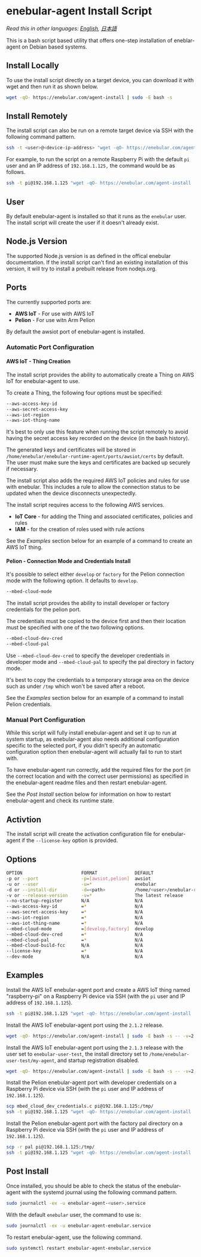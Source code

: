 
# enebular-agent Install Script

*Read this in other languages: [English](README.md), [日本語](README.ja.md)*

This is a bash script based utility that offers one-step installation of eneblar-agent on Debian based systems.

## Install Locally

To use the install script directly on a target device, you can download it with wget and then run it as shown below.

```sh
wget -qO- https://enebular.com/agent-install | sudo -E bash -s
```

## Install Remotely

The install script can also be run on a remote target device via SSH with the following command pattern.

```sh
ssh -t <user>@<device-ip-address> "wget -qO- https://enebular.com/agent-install | sudo -E bash -s"
```

For example, to run the script on a remote Raspberry Pi with the default `pi` user and an IP address of `192.168.1.125,` the command would be as follows.

```sh
ssh -t pi@192.168.1.125 "wget -qO- https://enebular.com/agent-install | sudo -E bash -s"
```

## User

By default enebular-agent is installed so that it runs as the `enebular` user. The install script will create the user if it doesn't already exist.

## Node.js Version

The supported Node.js version is as defined in the offical enebular documentation. If the install script can't find an existing installation of this version, it will try to install a prebuilt release from nodejs.org.

## Ports

The currently supported ports are:

- **AWS IoT** - For use with AWS IoT
- **Pelion** - For use witn Arm Pelion

By default the awsiot port of enebular-agent is installed. 

### Automatic Port Configuration

#### AWS IoT - Thing Creation

The install script provides the ability to automatically create a Thing on AWS IoT for enebular-agent to use.

To create a Thing, the following four options must be specified:

```sh
--aws-access-key-id
--aws-secret-access-key
--aws-iot-region
--aws-iot-thing-name
```

It's best to only use this feature when running the script remotely to avoid having the secret access key recorded on the device (in the bash history).

The generated keys and certificates will be stored in `/home/enebular/enebular-runtime-agent/ports/awsiot/certs` by default. The user must make sure the keys and certificates are backed up securely if necessary.

The install script also adds the required AWS IoT policies and rules for use with enebular. This includes a rule to allow the connection status to be updated when the device disconnects unexpectedly.

The install script requires access to the following AWS services.

- **IoT Core** - for adding the Thing and associated certificates, policies and rules
- **IAM** - for the creation of roles used with rule actions

See the *Examples* section below for an example of a command to create an AWS IoT thing.

#### Pelion - Connection Mode and Credentials Install

It's possible to select either `develop` or `factory` for the Pelion connection mode with the following option. It defaults to `develop`.

```sh
--mbed-cloud-mode
```

The install script provides the ability to install developer or factory credentials for the pelion port.

The credentials must be copied to the device first and then their location must be specified with one of the two following options.

```sh
--mbed-cloud-dev-cred
--mbed-cloud-pal
```

Use `--mbed-cloud-dev-cred` to specify the developer credentials in developer mode and `--mbed-cloud-pal` to specify the pal directory in factory mode.

It's best to copy the credentials to a temporary storage area on the device such as under `/tmp` which won't be saved after a reboot.

See the *Examples* section below for an example of a command to install Pelion credentials.

### Manual Port Configuration

While this script will fully install enebular-agent and set it up to run at system startup, as enebular-agent also needs additional configuration specific to the selected port, if you didn't specify an automatic configuration option then enebular-agent will actually fail to run to start with.

To have enebular-agent run correctly, add the required files for the port (in the correct location and with the correct user permissions) as specified in the enebular-agent readme files and then restart enebular-agent.

See the *Post Install* section below for information on how to restart enebular-agent and check its runtime state.

## Activtion

The install script will create the activation configuration file for enebular-agent if the `--license-key` option is provided.

## Options

```sh
OPTION                      FORMAT              DEFAULT                              DESCRIPTION
-p or --port                -p=[awsiot,pelion]  awsiot                               Port to install
-u or --user                -u=*                enebular                             User to run as after being installed
-d or --install-dir         -d=<path>           /home/<user>/enebular-runtime-agent  Install directory
-v or --release-version     -v=*                The latest release                   Release version of enebular-agent
--no-startup-register       N/A                 N/A                                  Do not register system startup configuration
--aws-access-key-id         =*                  N/A                                  AWS access key ID
--aws-secret-access-key     =*                  N/A                                  AWS secret access key
--aws-iot-region            =*                  N/A                                  AWS IoT region
--aws-iot-thing-name        =*                  N/A                                  AWS IoT thing name
--mbed-cloud-mode           =[develop,factory]  develop                              Pelion connection mode
--mbed-cloud-dev-cred       =*                  N/A                                  Path to Pelion developer credentials c file
--mbed-cloud-pal            =*                  N/A                                  Path to Pelion factory pal directory
--mbed-cloud-build-fcc      N/A                 N/A                                  Build the Pelion FCC tool
--license-key               =*                  N/A                                  Enebular licence key to activate
--dev-mode                  N/A                 N/A                                  Run enebular-agent in developer mode
```

## Examples

Install the AWS IoT enebular-agent port and create a AWS IoT thing named "raspberry-pi" on a Raspberry Pi device via SSH (with the `pi` user and IP address of `192.168.1.125`).

```sh
ssh -t pi@192.168.1.125 "wget -qO- https://enebular.com/agent-install | sudo -E bash -s -- --aws-iot-thing-name=raspberry-pi --aws-access-key-id=<my-key-id> --aws-secret-access-key=<my-access-key> --aws-iot-region=<my-region>"
```

Install the AWS IoT enebular-agent port using the `2.1.2` release.

```sh
wget -qO- https://enebular.com/agent-install | sudo -E bash -s -- -v=2.1.2
```

Install the AWS IoT enebular-agent port using the `2.1.3` release with the user set to `enebular-user-test`, the install directory set to `/home/enebular-user-test/my-agent`, and startup registration disabled.

```sh
wget -qO- https://enebular.com/agent-install | sudo -E bash -s -- -v=2.1.3 --user=enebular-user-test -d=/home/enebular-user-test/my-agent --no-startup-register
```

Install the Pelion enebular-agent port with developer credentials on a Raspberry Pi device via SSH (with the `pi` user and IP address of `192.168.1.125`).

```sh
scp mbed_cloud_dev_credentials.c pi@192.168.1.125:/tmp/
ssh -t pi@192.168.1.125 "wget -qO- https://enebular.com/agent-install | sudo -E bash -s -- --port=pelion --mbed-cloud-dev-cred=/tmp/mbed_cloud_dev_credentials.c"
```

Install the Pelion enebular-agent port with the factory pal directory on a Raspberry Pi device via SSH (with the `pi` user and IP address of `192.168.1.125`).

```sh
scp -r pal pi@192.168.1.125:/tmp/
ssh -t pi@192.168.1.125 "wget -qO- https://enebular.com/agent-install | sudo -E bash -s -- --port=pelion --mbed-cloud-mode=factory --mbed-cloud-pal=/tmp/pal"
```

## Post Install

Once installed, you should be able to check the status of the enebular-agent with the systemd journal using the following command pattern.

```sh
sudo journalctl -ex -u enebular-agent-<user>.service
```

With the default `enebular` user, the command to use is:

```sh
sudo journalctl -ex -u enebular-agent-enebular.service
```

To restart enebular-agent, use the following command.

```sh
sudo systemctl restart enebular-agent-enebular.service
```
